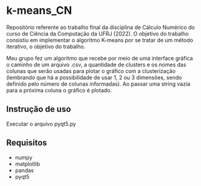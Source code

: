# k-means_CN
Repositório referente ao trabalho final da disciplina de Cálculo Numérico do curso de Ciência da Computação da UFRJ (2022). O objetivo do trabalho consistiu em implementar o algoritmo K-means por se tratar de um método iterativo, o objetivo do trabalho.

Meu grupo fez um algoritmo que recebe por meio de uma interface gráfica o caminho de um arquivo .csv, a quantidade de clusters e os nomes das colunas que serão usadas para plotar o gráfico com a clusterização (lembrando que há a possibilidade de usar 1, 2 ou 3 dimensões, sendo definido pelo número de colunas informadas). Ao passar uma string vazia para a próxima coluna o gráfico é plotado.

## Instrução de uso 
Executar o arquivo pyqt5.py

## Requisitos
- numpy
- matplotlib
- pandas
- pyqt5

